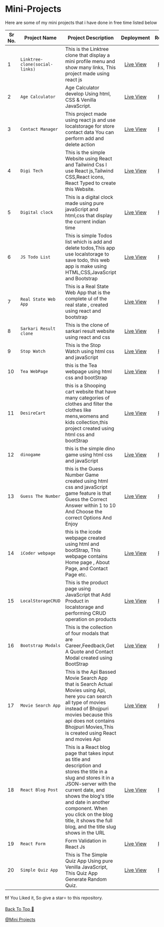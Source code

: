 # Mini-Projects

Here are some of my mini projects that i have done in free time listed below

| Sr No.| Project Name         | Project Description | Deployment | Repository
| ----- | -------------------- | -------------    |:--------:    | :-------:  |
|   1   | `Linktree-clone(social-links)`     | This is the Linktree clone that display a mini profile menu and show many links, This project made using react js   | <a href="https://prabhatsociallinks.netlify.app/" target="_blank">Live View</a>   |    <a href="https://github.com/i-m-prabhat/Mini-Projects/tree/master/Social-Links">Repo Url</a>   |
|   2  | `Age Calculator`     | Age Calculator develop Using html, CSS & Venilla JavaScript.                 | <a href="https://agecalculator-peach.vercel.app/" target="_blank">Live View</a>   |  <a href="https://github.com/i-m-prabhat/Mini-Projects/tree/master/Age-Calculator">Repo Url</a>   |
|   3  | `Contact Manager`     | This project made using react js and use localstorage for store contact data You can perform add and delete action                | <a href="https://contactmain.netlify.app/" target="_blank">Live View</a>   | <a href="https://github.com/i-m-prabhat/Mini-Projects/tree/master/Contact-Manager">Repo Url</a>   |
|   4  | `Digi Tech`     | This is the simple Website using React and Tailwind Css I use React js,Tailwind CSS,React icons, React Typed to create this Website.  | <a href="https://digitechprabhat.netlify.app/" target="_blank">Live View</a>   | <a href="https://github.com/i-m-prabhat/Mini-Projects/tree/master/Digi-Tech">Repo Url</a>   |
|   5  | `Digital clock`     | This is a digital clock made using pure javaScript and html,css that display the current indian time | <a href="https://digitalclockbypp.netlify.app/" target="_blank">Live View</a>   | <a href="https://github.com/i-m-prabhat/Mini-Projects/tree/master/DigitalClock">Repo Url</a>   |
|   6  | `JS Todo List`     | This is simple Todos list which is add and delete todos,This app use localstorage to save todo, this web app is make using HTML,CSS,JavaScript and Bootstrap | <a href="https://jstodobypp.netlify.app/" target="_blank">Live View</a>   | <a href="https://github.com/i-m-prabhat/Mini-Projects/tree/master/JS-Todos-List">Repo Url</a>   |
|   7  | `Real State Web App`     | This is a Real State Web App that is the complete uI of the real state , created using react and bootstrap | <a href="https://pprealstate.netlify.app/" target="_blank">Live View</a>   | <a href="https://github.com/i-m-prabhat/Mini-Projects/tree/master/Real-State-Web-App">Repo Url</a>   |
|   8 | `Sarkari Result clone`     | This is the clone of sarkari result website using react and css | <a href="https://sarkariresult2.netlify.app/" target="_blank">Live View</a>   | <a href="https://github.com/i-m-prabhat/Mini-Projects/tree/master/SarkariResult">Repo Url</a>   |
|  9  | `Stop Watch`     | This is the Stop Watch using html css and javaScript | <a href="https://stopwatchbypp.netlify.app/" target="_blank">Live View</a>   | <a href="https://github.com/i-m-prabhat/Mini-Projects/tree/master/StopWatch">Repo Url</a>   |
|  10  | `Tea WebPage`     | this is the Tea webpage using html css and bootStrap | <a href="https://teawebpage.netlify.app/" target="_blank">Live View</a>   | <a href="https://github.com/i-m-prabhat/Mini-Projects/tree/master/Tea-webpage">Repo Url</a>   |
|  11  | `DesireCart`     | this is a Shooping cart website that have many categories of clothes and filter the clothes like mens,womens and kids collection,this project created using html css and bootStrap | <a href="https://desirecart.netlify.app/" target="_blank">Live View</a>   | <a href="https://github.com/i-m-prabhat/Mini-Projects/tree/master/desirecart">Repo Url</a>   |
|  12  | `dinogame`     | this is the simple dino game using html css and javaScript | <a href="https://dinotiktik.netlify.app/" target="_blank">Live View</a>   | <a href="https://github.com/i-m-prabhat/Mini-Projects/tree/master/dino-game">Repo Url</a>   |
|  13  | `Guess The Number`     | this is the Guess Number Game created using html css and javaScript game feature is that Guess the Correct Answer within 1 to 10 And Choose the correct Options And Enjoy | <a href="https://guessnumberg.netlify.app/" target="_blank">Live View</a>   | <a href="https://github.com/i-m-prabhat/Mini-Projects/tree/master/guess-number-game">Repo Url</a>   |
|  14  | `iCoder webpage`     | this is the icode webpage created using html and bootStrap, This webpage contains Home page , About Page, and Contact Page etc. | <a href="https://icoderwebapp.netlify.app/" target="_blank">Live View</a>   | <a href="https://github.com/i-m-prabhat/Mini-Projects/tree/master/iCoder-Webpage">Repo Url</a>   |
|  15  | `LocalStorageCRUD`     | This is the product page using JavaScript that Add Product in localstorage and performing CRUD operation on products | <a href="https://localstoragecrudbypp.netlify.app/" target="_blank">Live View</a>   | <a href="https://github.com/i-m-prabhat/Mini-Projects/tree/master/localstorage-crud">Repo Url</a>   |
|  16  | `Bootstrap Modals`     | This is the collection of four modals that are Career,Feedback,Get A Quote and Contact Modal created using BootStrap | <a href="https://bootstrapmodal.netlify.app/" target="_blank">Live View</a>   | <a href="https://github.com/i-m-prabhat/Mini-Projects/tree/master/modal">Repo Url</a>   |
|  17  | `Movie Search App`  | This is the Api Bassed Movie Search App  that is Search Actual Movies using Api, here you can search all type of movies instead of Bhojpuri movies because this api does not contains Bhojpuri Movies,This is created using React and movies Api | <a href="https://moviesearchappbyprabhat.netlify.app/" target="_blank">Live View</a>   | <a href="https://github.com/i-m-prabhat/Mini-Projects/tree/master/movie-search-app">Repo Url</a>   |
|  18  | `React Blog Post`  | This is a React blog page that takes input as title and description and stores the title in a slug and stores it in a JSON-server with the current date, and shows the blog's title and date in another component. When you click on the blog title, it shows the full blog, and the title slug shows in the URL | <a href="https://reactblogbyp.netlify.app/" target="_blank">Live View</a>   | <a href="https://github.com/i-m-prabhat/Mini-Projects/tree/master/react-blog-post">Repo Url</a>   |
|  19  | `React Form`  | Form Validation in React Js | <a href="https://reactformbydg.netlify.app/" target="_blank">Live View</a>   | <a href="https://github.com/i-m-prabhat/Mini-Projects/tree/master/react-form">Repo Url</a>   |
|  20  | `Simple Quiz App`  | This is The Simple Quiz App Using pure Venilla JavaScript, This Quiz App Generate Random Quiz. | <a href="https://simplequizappbypp.netlify.app/" target="_blank">Live View</a>   | <a href="https://github.com/i-m-prabhat/Mini-Projects/tree/master/simpleQuizApp">Repo Url</a>   |

❗if You Liked it, So give a star⭐ to this repository.

<a href="#">Back To Top 🔼</a>
<br/>
<br/>
<a href="https://github.com/i-m-prabhat/Mini-Projects">@Mini Projects</a>
